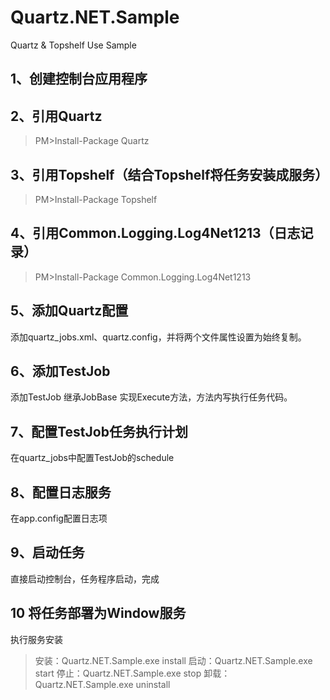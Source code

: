 # Quartz.NET.Sample
Quartz &amp; Topshelf Use Sample
## 1、创建控制台应用程序
## 2、引用Quartz
> PM>Install-Package Quartz
## 3、引用Topshelf（结合Topshelf将任务安装成服务）
> PM>Install-Package Topshelf
## 4、引用Common.Logging.Log4Net1213（日志记录）
> PM>Install-Package Common.Logging.Log4Net1213 
## 5、添加Quartz配置
添加quartz_jobs.xml、quartz.config，并将两个文件属性设置为始终复制。
## 6、添加TestJob
添加TestJob 继承JobBase 实现Execute方法，方法内写执行任务代码。
## 7、配置TestJob任务执行计划
在quartz_jobs中配置TestJob的schedule
## 8、配置日志服务
在app.config配置日志项
## 9、启动任务
直接启动控制台，任务程序启动，完成
## 10 将任务部署为Window服务
执行服务安装
> 安装：Quartz.NET.Sample.exe install
  启动：Quartz.NET.Sample.exe start
  停止：Quartz.NET.Sample.exe stop
  卸载：Quartz.NET.Sample.exe uninstall

